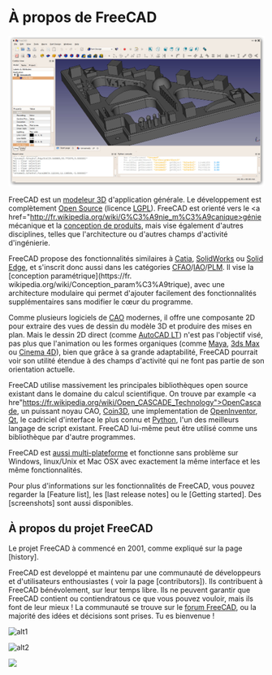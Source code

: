 # À propos de FreeCAD

![](images/FreeCAD_default.jpg)

FreeCAD est un [modeleur 3D](https://fr.wikipedia.org/wiki/Logiciel_de_mod%C3%A9lisation_tridimensionnelle) d'application générale. Le développement est complètement [Open Source](http://fr.wikipedia.org/wiki/Open_source) (licence [LGPL](http://fr.wikipedia.org/wiki/Licence_publique_g%C3%A9n%C3%A9rale_limit%C3%A9e_GNU)). FreeCAD est orienté vers le <a href="http://fr.wikipedia.org/wiki/G%C3%A9nie_m%C3%A9canique>génie mécanique</a> et la [conception de produits](https://fr.wikipedia.org/wiki/Conception_de_produit), mais vise également d'autres disciplines, telles que l'architecture ou d'autres champs d'activité d'ingénierie.

FreeCAD propose des fonctionnalités similaires à [Catia](http://fr.wikipedia.org/wiki/Catia), [SolidWorks](http://fr.wikipedia.org/wiki/Solidworks) ou [Solid Edge](http://fr.wikipedia.org/wiki/Solid_Edge), et s'inscrit donc aussi dans les catégories [CFAO](http://fr.wikipedia.org/wiki/Conception_et_fabrication_assist%C3%A9es_par_ordinateur)/[IAO](http://fr.wikipedia.org/wiki/Ing%C3%A9nierie_assist%C3%A9e_par_ordinateur)/[PLM](http://fr.wikipedia.org/wiki/Product_Lifecycle_Management). Il vise la [conception paramétrique](https://fr. wikipedia.org/wiki/Conception_param%C3%A9trique), avec une architecture modulaire qui permet d'ajouter facilement des fonctionnalités supplémentaires sans modifier le cœur du programme.

Comme plusieurs logiciels de [CAO](http://fr.wikipedia.org/wiki/Conception_assist%C3%A9e_par_ordinateur) modernes, il offre une composante 2D pour extraire des vues de dessin du modèle 3D et produire des mises en plan. Mais le dessin 2D direct (comme [AutoCAD LT](http://en.wikipedia.org/wiki/AutoCAD#AutoCAD_LT)) n'est pas l'objectif visé, pas plus que l'animation ou les formes organiques (comme [Maya](http://fr.wikipedia.org/wiki/Maya_(logiciel)), [3ds Max](http://fr.wikipedia.org/wiki/3ds_Max) ou [Cinema 4D](http://fr.wikipedia.org/wiki/Cinema_4D)), bien que grâce à sa grande adaptabilité, FreeCAD pourrait voir son utilité étendue à des champs d'activité qui ne font pas partie de son orientation actuelle.

FreeCAD utilise massivement les principales bibliothèques open source existant dans le domaine du calcul scientifique. On trouve par example <a hre"https://fr.wikipedia.org/wiki/Open_CASCADE_Technology">OpenCascade</a>, un puissant noyau CAO, [Coin3D](https://fr.wikipedia.org/wiki/Inventor_(biblioth%C3%A8que_logicielle)), une implementation de [OpenInventor](https://fr.wikipedia.org/wiki/Inventor_(biblioth%C3%A8que_logicielle)), [Qt](https://www.qt.io/), le cadriciel d'interface le plus connu et [Python](https://www.python.org/), l'un des meilleurs langage de script existant. FreeCAD lui-même peut être utilisé comme uns bibliothèque par d'autre programmes.

FreeCAD est [aussi multi-plateforme](http://en.wikipedia.org/wiki/Cross-platform) et fonctionne sans problème sur Windows, linux/Unix et Mac OSX avec exactement la même interface et les même fonctionnalités.

Pour plus d'informations sur les fonctionnalités de FreeCAD, vous pouvez regarder la [Feature list], les [last release notes] ou le [Getting started]. Des [screenshots] sont aussi disponibles.

## À propos du projet FreeCAD

Le projet FreeCAD à commencé en 2001, comme expliqué sur la page [history].

FreeCAD est developpé et maintenu par une communauté de développeurs et d'utilisateurs enthousiastes ( voir la page [contributors]). Ils contribuent à FreeCAD bénévolement, sur leur temps libre. Ils ne peuvent garantir que FreeCAD contient ou contiendratous ce que vous pouvez vouloir, mais ils font de leur mieux ! La communauté se trouve sur le [forum FreeCAD](https://forum.freecadweb.org), ou la majorité des idées et décisions sont prises. Tu es bienvenue !

![alt1](https://raw.github.com/yorikvanhavre/FreeCAD-documentation/master/user-documentation/images/FreeCAD.svg?sanitize=true)

![alt2](images/FreeCAD.svg)

<img src="images/FreeCAD.svg" />